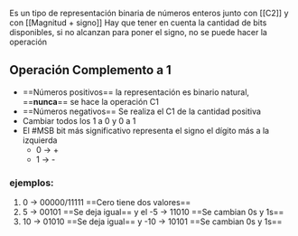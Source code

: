Es un tipo de representación binaria de números enteros junto con  [[C2]] y con [[Magnitud + signo]] 
Hay que tener en cuenta la cantidad de bits disponibles, si no alcanzan para poner el signo, no se puede hacer la operación

##  Operación Complemento a 1
- ==Números positivos== la representación es binario natural, ==**nunca**== se hace la operación C1
- ==Números negativos== Se realiza el C1 de la cantidad positiva
- Cambiar todos los 1 a 0 y 0 a 1
- El #MSB bit más significativo representa el signo el dígito más a la izquierda 
	- 0 -> +
	- 1 -> -

###  ejemplos: 

1. 0 -> 00000/11111 ==Cero tiene dos valores==
2. 5   -> 00101 ==Se deja igual== y el     -5   -> 11010 ==Se cambian 0s y 1s==
3. 10 -> 01010 ==Se deja igual== y         -10 -> 10101 ==Se cambian 0s y 1s==
